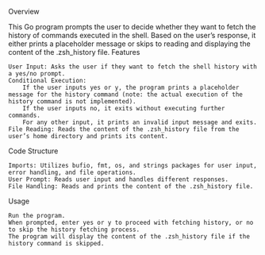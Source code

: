 Overview

This Go program prompts the user to decide whether they want to fetch the history of commands executed in the shell. Based on the user’s response, it either prints a placeholder message or skips to reading and displaying the content of the .zsh_history file.
Features

    User Input: Asks the user if they want to fetch the shell history with a yes/no prompt.
    Conditional Execution:
        If the user inputs yes or y, the program prints a placeholder message for the history command (note: the actual execution of the history command is not implemented).
        If the user inputs no, it exits without executing further commands.
        For any other input, it prints an invalid input message and exits.
    File Reading: Reads the content of the .zsh_history file from the user’s home directory and prints its content.

Code Structure

    Imports: Utilizes bufio, fmt, os, and strings packages for user input, error handling, and file operations.
    User Prompt: Reads user input and handles different responses.
    File Handling: Reads and prints the content of the .zsh_history file.

Usage

    Run the program.
    When prompted, enter yes or y to proceed with fetching history, or no to skip the history fetching process.
    The program will display the content of the .zsh_history file if the history command is skipped.